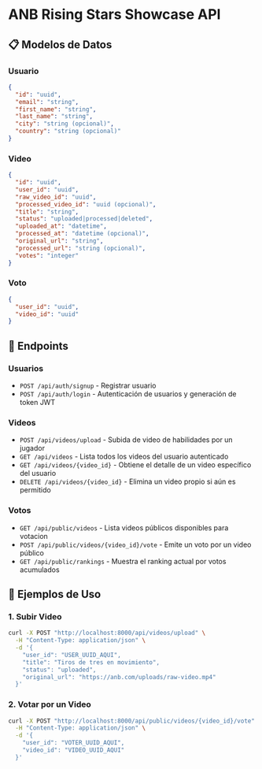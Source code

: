 # ANB Rising Stars Showcase API

## 📋 Modelos de Datos

### Usuario
```json
{
  "id": "uuid",
  "email": "string",
  "first_name": "string",
  "last_name": "string", 
  "city": "string (opcional)",
  "country": "string (opcional)"
}
```

### Video
```json
{
  "id": "uuid",
  "user_id": "uuid",
  "raw_video_id": "uuid",
  "processed_video_id": "uuid (opcional)",
  "title": "string",
  "status": "uploaded|processed|deleted",
  "uploaded_at": "datetime",
  "processed_at": "datetime (opcional)",
  "original_url": "string",
  "processed_url": "string (opcional)",
  "votes": "integer"
}
```

### Voto
```json
{
  "user_id": "uuid",
  "video_id": "uuid"
}
```

## 🚀 Endpoints

### Usuarios
- `POST /api/auth/signup` - Registrar usuario
- `POST /api/auth/login` - Autenticación de usuarios y generación de token JWT

### Videos
- `POST /api/videos/upload` - Subida de video de habilidades por un jugador
- `GET /api/videos` - Lista todos los videos del usuario autenticado
- `GET /api/videos/{video_id}` - Obtiene el detalle de un video específico del usuario
- `DELETE /api/videos/{video_id}` - Elimina un video propio si aún es permitido

### Votos
- `GET /api/public/videos` - Lista videos públicos disponibles para votacion
- `POST /api/public/videos/{video_id}/vote` - Emite un voto por un video público
- `GET /api/public/rankings` - Muestra el ranking actual por votos acumulados

## 📝 Ejemplos de Uso

### 1. Subir Video
```bash
curl -X POST "http://localhost:8000/api/videos/upload" \
  -H "Content-Type: application/json" \
  -d '{
    "user_id": "USER_UUID_AQUI",
    "title": "Tiros de tres en movimiento",
    "status": "uploaded",
    "original_url": "https://anb.com/uploads/raw-video.mp4"
  }'
```

### 2. Votar por un Video
```bash
curl -X POST "http://localhost:8000/api/public/videos/{video_id}/vote" \
  -H "Content-Type: application/json" \
  -d '{
    "user_id": "VOTER_UUID_AQUI",
    "video_id": "VIDEO_UUID_AQUI"
  }'
```
